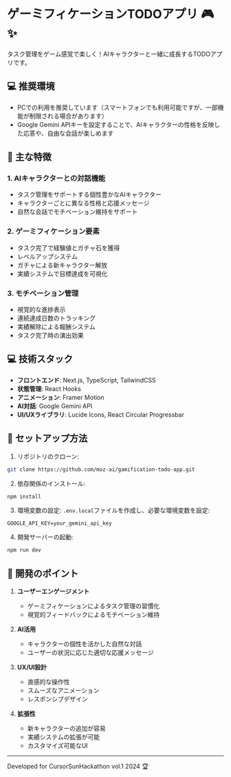 # ゲーミフィケーションTODOアプリ 🎮✨

タスク管理をゲーム感覚で楽しく！AIキャラクターと一緒に成長するTODOアプリです。

## 💻 推奨環境
- PCでの利用を推奨しています（スマートフォンでも利用可能ですが、一部機能が制限される場合があります）
- Google Gemini APIキーを設定することで、AIキャラクターの性格を反映した応答や、自由な会話が楽しめます

## 🌟 主な特徴

### 1. AIキャラクターとの対話機能
- タスク管理をサポートする個性豊かなAIキャラクター
- キャラクターごとに異なる性格と応援メッセージ
- 自然な会話でモチベーション維持をサポート

### 2. ゲーミフィケーション要素
- タスク完了で経験値とガチャ石を獲得
- レベルアップシステム
- ガチャによる新キャラクター解放
- 実績システムで目標達成を可視化

### 3. モチベーション管理
- 視覚的な進捗表示
- 連続達成日数のトラッキング
- 実績解除による報酬システム
- タスク完了時の演出効果

## 💻 技術スタック

- **フロントエンド**: Next.js, TypeScript, TailwindCSS
- **状態管理**: React Hooks
- **アニメーション**: Framer Motion
- **AI対話**: Google Gemini API
- **UI/UXライブラリ**: Lucide Icons, React Circular Progressbar

## 🚀 セットアップ方法

1. リポジトリのクローン:
```bash
git clone https://github.com/moz-ai/gamification-todo-app.git
```

2. 依存関係のインストール:
```bash
npm install
```

3. 環境変数の設定:
`.env.local`ファイルを作成し、必要な環境変数を設定:
```
GOOGLE_API_KEY=your_gemini_api_key
```

4. 開発サーバーの起動:
```bash
npm run dev
```

## 🎯 開発のポイント

1. **ユーザーエンゲージメント**
   - ゲーミフィケーションによるタスク管理の習慣化
   - 視覚的フィードバックによるモチベーション維持

2. **AI活用**
   - キャラクターの個性を活かした自然な対話
   - ユーザーの状況に応じた適切な応援メッセージ

3. **UX/UI設計**
   - 直感的な操作性
   - スムーズなアニメーション
   - レスポンシブデザイン

4. **拡張性**
   - 新キャラクターの追加が容易
   - 実績システムの拡張が可能
   - カスタマイズ可能なUI

---
Developed for CursorSunHackathon vol.1 2024 🏆
